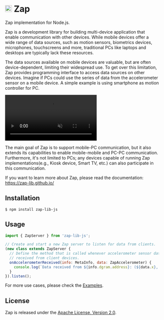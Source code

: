 <h1><img src="https://user-images.githubusercontent.com/6410412/282291415-aeae1885-b375-40b8-a727-bcd26b4f13e9.png" width="22px" height="22px" /> Zap</h1>

Zap implementation for Node.js.

Zap is a development library for building multi-device application that enable communication with other devices. While mobile devices offer a wide range of data sources, such as motion sensors, biometrics devices, microphones, touchscreens and more, traditional PCs like laptops and desktops are typically lack these resources.

The data sources available on mobile devices are valuable, but are often device-dependent, limiting their widespread use. To get over this limitation, Zap provides programming interface to access data sources on other devices. Imagine if PCs could use the series of data from the accelerometer sensor on a mobile device. A simple example is using smartphone as motion controller for PC.

<video src="https://user-images.githubusercontent.com/6410412/283820914-3d29fa2c-ce84-4be2-9536-0dc32316f9fa.mp4" muted controls></video>

The main goal of Zap is to support mobile-PC communication, but it also extends its capabilities to enable mobile-mobile and PC-PC communication. Furthermore, it's not limited to PCs; any devices capable of running Zap implementations(e.g., Kiosk device, Smart TV, etc.) can also participate in this communication.

If you want to learn more about Zap, please read the documentation: https://zap-lib.github.io/

## Installation

```
$ npm install zap-lib-js
```

## Usage

```js
import { ZapServer } from 'zap-lib-js';

// Create and start a new Zap server to listen for data from clients.
(new class extends ZapServer {
  // Define the method that is called whenever accelerometer sensor data is
  // received from client devices.
  onAccelerometerReceived(info: MetaInfo, data: ZapAccelerometer) {
    console.log(`Data received from ${info.dgram.address}: (${data.x}, ${data.y}, ${data.z})`);
  }
}).listen();
```

For more use cases, please check the [Examples](https://github.com/zap-lib/examples).

## License

Zap is released under the [Apache License, Version 2.0](LICENSE).
